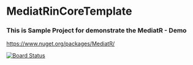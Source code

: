 # MediatRinCoreTemplate

### This is Sample Project for demonstrate the MediatR - Demo

https://www.nuget.org/packages/MediatR/


[![Board Status](https://dev.azure.com/Abeyrathne8887/d3038303-0374-472f-8d78-4a98e281d9f6/eb8acfc7-3b10-4e97-8c0e-72d97115130c/_apis/work/boardbadge/bcca8410-15e1-41ed-90b2-a3e6f42e0f0f?columnOptions=1)](https://dev.azure.com/Abeyrathne8887/d3038303-0374-472f-8d78-4a98e281d9f6/_boards/board/t/eb8acfc7-3b10-4e97-8c0e-72d97115130c/Microsoft.RequirementCategory/) 


